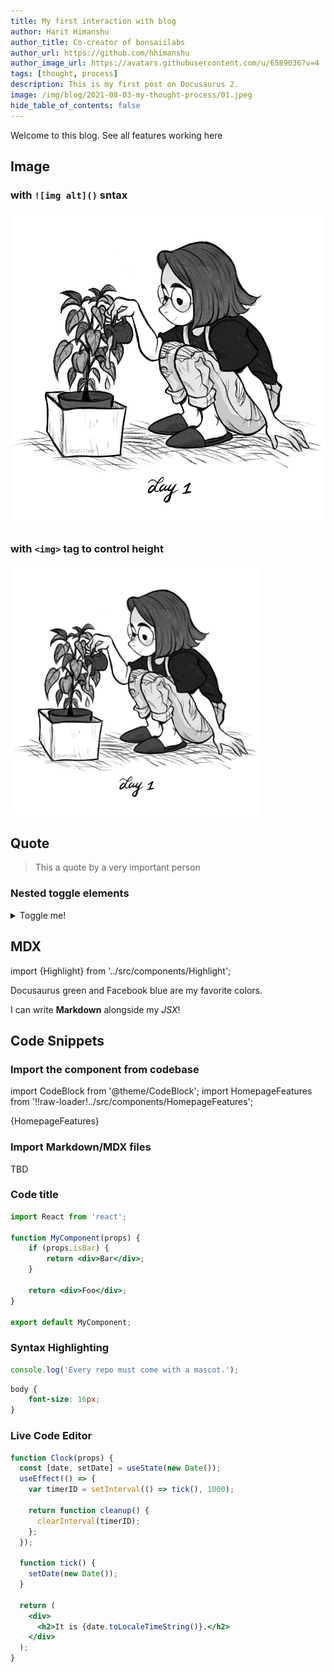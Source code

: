 ```yaml
---
title: My first interaction with blog
author: Harit Himanshu
author_title: Co-creator of bonsaiilabs
author_url: https://github.com/hhimanshu
author_image_url: https://avatars.githubusercontent.com/u/6589036?v=4
tags: [thought, process]
description: This is my first post on Docusaurus 2.
image: /img/blog/2021-08-03-my-thought-process/01.jpeg
hide_table_of_contents: false
---
```

Welcome to this blog. See all features working here

<!--truncate-->

## Image
### with `![img alt]()` sntax
![image alt](/img/blog/2021-08-03-my-thought-process/01.jpeg)

### with `<img>` tag to control height
<img src='/img/blog/2021-08-03-my-thought-process/01.jpeg' alt="drawing" width="400"/>

## Quote
> This a quote by a very important person

### Nested toggle elements
<details>
  <summary>Toggle me!</summary>
  <div>
    <div>This is the detailed content</div>
    <details>
      <summary>
        <div>Nested toggle!</div>
        <div>Some surprise inside...</div>
      </summary>
      <div>
        😲😲😲😲😲
      </div>
    </details>
  </div>
</details>

## MDX

import {Highlight} from '../src/components/Highlight';

<Highlight color="#25c2a0">Docusaurus green</Highlight> and <Highlight color="#1877F2">Facebook blue</Highlight> are my favorite colors.

I can write **Markdown** alongside my _JSX_!

## Code Snippets
### Import the component from codebase

import CodeBlock from '@theme/CodeBlock';
import HomepageFeatures from '!!raw-loader!../src/components/HomepageFeatures';

<CodeBlock className="language-jsx">{HomepageFeatures}</CodeBlock>

### Import Markdown/MDX files
TBD

### Code title
```jsx title="/src/components/Highlight.jsx" {1,4-6,11}
import React from 'react';

function MyComponent(props) {
    if (props.isBar) {
        return <div>Bar</div>;
    }

    return <div>Foo</div>;
}

export default MyComponent;
```

### Syntax Highlighting
```jsx title='console.log'
console.log('Every repo must come with a mascot.');
```

```css  title='main.css'
body {
    font-size: 16px;
}
```

### Live Code Editor
```jsx live
function Clock(props) {
  const [date, setDate] = useState(new Date());
  useEffect(() => {
    var timerID = setInterval(() => tick(), 1000);

    return function cleanup() {
      clearInterval(timerID);
    };
  });

  function tick() {
    setDate(new Date());
  }

  return (
    <div>
      <h2>It is {date.toLocaleTimeString()}.</h2>
    </div>
  );
}
```